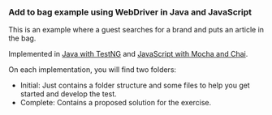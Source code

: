 ### Add to bag example using WebDriver in Java and JavaScript

This is an example where a guest searches for a brand and puts an article in the bag.

Implemented in [Java with TestNG](https://github.com/diemol/frontend_testing/tree/master/add-to-bag/java-testng)
and [JavaScript with Mocha and Chai](https://github.com/diemol/frontend_testing/tree/master/add-to-bag/js-mocha-chai).

On each implementation, you will find two folders:
* Initial: Just contains a folder structure and some files to help you get started and develop the test.
* Complete: Contains a proposed solution for the exercise.
